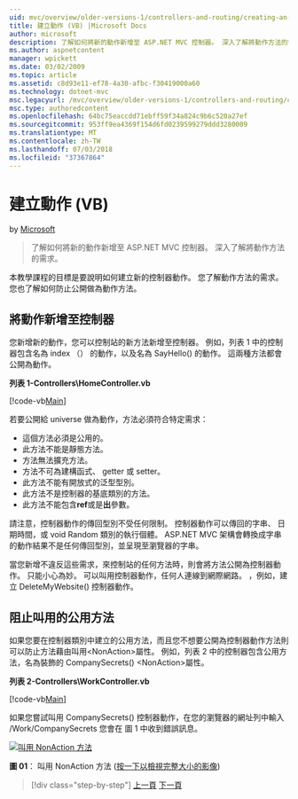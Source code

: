 ```yaml
---
uid: mvc/overview/older-versions-1/controllers-and-routing/creating-an-action-vb
title: 建立動作 (VB) |Microsoft Docs
author: microsoft
description: 了解如何將新的動作新增至 ASP.NET MVC 控制器。 深入了解將動作方法的需求。
ms.author: aspnetcontent
manager: wpickett
ms.date: 03/02/2009
ms.topic: article
ms.assetid: c8d93e11-ef78-4a30-afbc-f30419000a60
ms.technology: dotnet-mvc
msc.legacyurl: /mvc/overview/older-versions-1/controllers-and-routing/creating-an-action-vb
msc.type: authoredcontent
ms.openlocfilehash: 64bc75eaccdd71ebff59f34a824c9b6c520a27ef
ms.sourcegitcommit: 953ff9ea4369f154d6fd0239599279ddd3280009
ms.translationtype: MT
ms.contentlocale: zh-TW
ms.lasthandoff: 07/03/2018
ms.locfileid: "37367864"
---
```

<a name="creating-an-action-vb"></a>建立動作 (VB)
====================
by [Microsoft](https://github.com/microsoft)

> 了解如何將新的動作新增至 ASP.NET MVC 控制器。 深入了解將動作方法的需求。


本教學課程的目標是要說明如何建立新的控制器動作。 您了解動作方法的需求。 您也了解如何防止公開做為動作方法。

## <a name="adding-an-action-to-a-controller"></a>將動作新增至控制器

您新增新的動作，您可以控制站的新方法新增至控制器。 例如，列表 1 中的控制器包含名為 index （） 的動作，以及名為 SayHello() 的動作。 這兩種方法都會公開為動作。

**列表 1-Controllers\HomeController.vb**

[!code-vb[Main](creating-an-action-vb/samples/sample1.vb)]

若要公開給 universe 做為動作，方法必須符合特定需求：

- 這個方法必須是公用的。
- 此方法不能是靜態方法。
- 方法無法擴充方法。
- 方法不可為建構函式、 getter 或 setter。
- 此方法不能有開放式的泛型型別。
- 此方法不是控制器的基底類別的方法。
- 此方法不能包含**ref**或是**出**參數。

請注意，控制器動作的傳回型別不受任何限制。 控制器動作可以傳回的字串、 日期時間，或 void Random 類別的執行個體。 ASP.NET MVC 架構會轉換成字串的動作結果不是任何傳回型別，並呈現至瀏覽器的字串。

當您新增不違反這些需求，來控制站的任何方法時，則會將方法公開為控制器動作。 只能小心為妙。 可以叫用控制器動作，任何人連線到網際網路。 ，例如，建立 DeleteMyWebsite() 控制器動作。

## <a name="preventing-a-public-method-from-being-invoked"></a>阻止叫用的公用方法

如果您要在控制器類別中建立的公用方法，而且您不想要公開為控制器動作方法則可以防止方法藉由叫用&lt;NonAction&gt;屬性。 例如，列表 2 中的控制器包含公用方法，名為裝飾的 CompanySecrets() &lt;NonAction&gt;屬性。

**列表 2-Controllers\WorkController.vb**

[!code-vb[Main](creating-an-action-vb/samples/sample2.vb)]

如果您嘗試叫用 CompanySecrets() 控制器動作，在您的瀏覽器的網址列中輸入 /Work/CompanySecrets 您會在 圖 1 中收到錯誤訊息。


[![叫用 NonAction 方法](creating-an-action-vb/_static/image1.jpg)](creating-an-action-vb/_static/image1.png)

**圖 01**： 叫用 NonAction 方法 ([按一下以檢視完整大小的影像](creating-an-action-vb/_static/image2.png))

> [!div class="step-by-step"]
> [上一頁](creating-a-controller-vb.md)
> [下一頁](aspnet-mvc-controllers-overview-cs.md)
